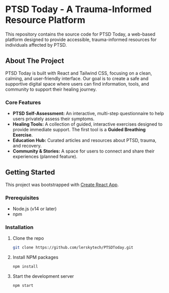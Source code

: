 # PTSD Today - A Trauma-Informed Resource Platform

This repository contains the source code for PTSD Today, a web-based platform designed to provide accessible, trauma-informed resources for individuals affected by PTSD.

## About The Project

PTSD Today is built with React and Tailwind CSS, focusing on a clean, calming, and user-friendly interface. Our goal is to create a safe and supportive digital space where users can find information, tools, and community to support their healing journey.

### Core Features

*   **PTSD Self-Assessment:** An interactive, multi-step questionnaire to help users privately assess their symptoms.
*   **Healing Tools:** A collection of guided, interactive exercises designed to provide immediate support. The first tool is a **Guided Breathing Exercise**.
*   **Education Hub:** Curated articles and resources about PTSD, trauma, and recovery.
*   **Community & Stories:** A space for users to connect and share their experiences (planned feature).

## Getting Started

This project was bootstrapped with [Create React App](https://github.com/facebook/create-react-app).

### Prerequisites

*   Node.js (v14 or later)
*   npm

### Installation

1.  Clone the repo
    ```sh
    git clone https://github.com/lerskytech/PTSDToday.git
    ```
2.  Install NPM packages
    ```sh
    npm install
    ```
3.  Start the development server
    ```sh
    npm start
    ```
